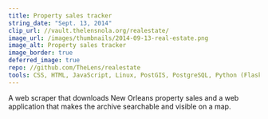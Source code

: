 ```yaml
---
title: Property sales tracker
string_date: "Sept. 13, 2014"
clip_url: //vault.thelensnola.org/realestate/
image_url: /images/thumbnails/2014-09-13-real-estate.png
image_alt: Property sales tracker
image_border: true
deferred_image: true
repo: //github.com/TheLens/realestate
tools: CSS, HTML, JavaScript, Linux, PostGIS, PostgreSQL, Python (Flask), Selenium
---
```

A web scraper that downloads New Orleans property sales
and a web application that makes the archive searchable and visible on a map.
